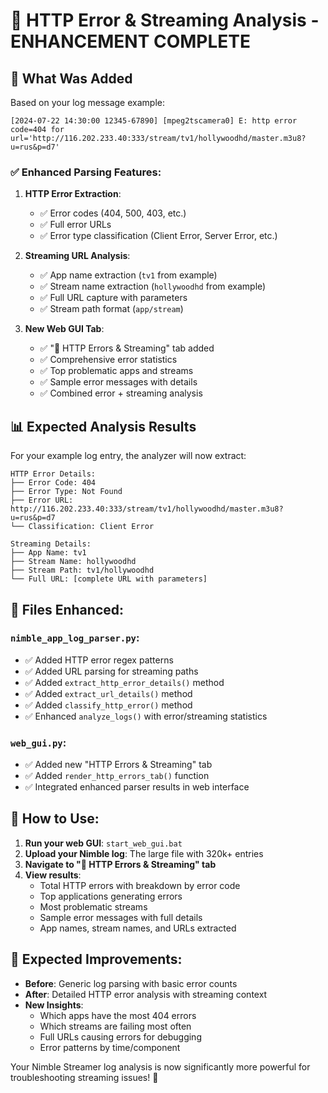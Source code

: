# 🚀 HTTP Error & Streaming Analysis - ENHANCEMENT COMPLETE

## 🎯 **What Was Added**

Based on your log message example:
```
[2024-07-22 14:30:00 12345-67890] [mpeg2tscamera0] E: http error code=404 for url='http://116.202.233.40:333/stream/tv1/hollywoodhd/master.m3u8?u=rus&p=d7'
```

### ✅ **Enhanced Parsing Features:**

1. **HTTP Error Extraction**:
   - ✅ Error codes (404, 500, 403, etc.)
   - ✅ Full error URLs
   - ✅ Error type classification (Client Error, Server Error, etc.)

2. **Streaming URL Analysis**:
   - ✅ App name extraction (`tv1` from example)
   - ✅ Stream name extraction (`hollywoodhd` from example)
   - ✅ Full URL capture with parameters
   - ✅ Stream path format (`app/stream`)

3. **New Web GUI Tab**:
   - ✅ "🚨 HTTP Errors & Streaming" tab added
   - ✅ Comprehensive error statistics
   - ✅ Top problematic apps and streams
   - ✅ Sample error messages with details
   - ✅ Combined error + streaming analysis

## 📊 **Expected Analysis Results**

For your example log entry, the analyzer will now extract:

```
HTTP Error Details:
├── Error Code: 404
├── Error Type: Not Found  
├── Error URL: http://116.202.233.40:333/stream/tv1/hollywoodhd/master.m3u8?u=rus&p=d7
└── Classification: Client Error

Streaming Details:
├── App Name: tv1
├── Stream Name: hollywoodhd
├── Stream Path: tv1/hollywoodhd
└── Full URL: [complete URL with parameters]
```

## 🔧 **Files Enhanced:**

### `nimble_app_log_parser.py`:
- ✅ Added HTTP error regex patterns
- ✅ Added URL parsing for streaming paths
- ✅ Added `extract_http_error_details()` method
- ✅ Added `extract_url_details()` method
- ✅ Added `classify_http_error()` method
- ✅ Enhanced `analyze_logs()` with error/streaming statistics

### `web_gui.py`:
- ✅ Added new "HTTP Errors & Streaming" tab
- ✅ Added `render_http_errors_tab()` function
- ✅ Integrated enhanced parser results in web interface

## 🎯 **How to Use:**

1. **Run your web GUI**: `start_web_gui.bat`
2. **Upload your Nimble log**: The large file with 320k+ entries
3. **Navigate to "🚨 HTTP Errors & Streaming" tab**
4. **View results**:
   - Total HTTP errors with breakdown by error code
   - Top applications generating errors
   - Most problematic streams
   - Sample error messages with full details
   - App names, stream names, and URLs extracted

## 🎉 **Expected Improvements:**

- **Before**: Generic log parsing with basic error counts
- **After**: Detailed HTTP error analysis with streaming context
- **New Insights**: 
  - Which apps have the most 404 errors
  - Which streams are failing most often
  - Full URLs causing errors for debugging
  - Error patterns by time/component

Your Nimble Streamer log analysis is now significantly more powerful for troubleshooting streaming issues! 🚀

